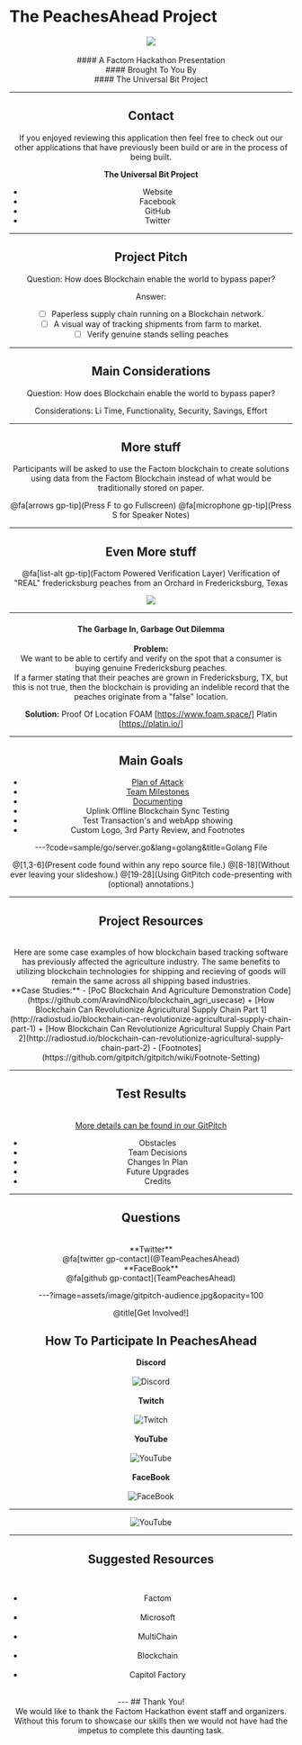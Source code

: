 # **The PeachesAhead Project**
<center>
<img src="https://image.ibb.co/dPnWL8/giphy.gif" style="background:none; border:none; box-shadow:none;">
<br>
<br>
#### A Factom Hackathon Presentation
<br>
#### Brought To You By
<br>
#### The Universal Bit Project



---
## Contact

If you enjoyed reviewing this application then feel free to check out our other applications that have previously been build or are in the process of being built.

**The Universal Bit Project**

</div>
<div class="right">
    <ul>
        <li>Website</li>
        <li>Facebook</li>
        <li>GitHub</li>
        <li>Twitter</li>
    </ul>
</div>




---
## Project Pitch
Question: How does Blockchain enable the world to bypass paper?

Answer:
- [ ] Paperless supply chain running on a Blockchain network.
- [ ] A visual way of tracking shipments from farm to market.
- [ ] Verify genuine stands selling peaches

---
## Main Considerations
Question: How does Blockchain enable the world to bypass paper?

Considerations:
Li
Time, Functionality, Security, Savings, Effort


---

## More stuff

Participants will be asked to use the Factom blockchain to create solutions using data from the Factom Blockchain instead of what would be traditionally stored on paper.

@fa[arrows gp-tip](Press F to go Fullscreen)
@fa[microphone gp-tip](Press S for Speaker Notes)

---

## Even More stuff

@fa[list-alt gp-tip](Factom Powered Verification Layer)
Verification of "REAL" fredericksburg peaches from an Orchard in Fredericksburg, Texas

<img src="http://www.texaspeaches.com/images/heading03.jpg" style="background:none; border:none; box-shadow:none;">

---

#### The Garbage In, Garbage Out Dilemma
**Problem:**
<br>
We want to be able to certify and verify on the spot that a consumer is buying genuine Fredericksburg peaches.
<br>
If a farmer stating that their peaches are grown in Fredericksburg, TX, but this is not true, then the blockchain is providing an indelible record that the peaches originate from a "false" location.

**Solution:**
Proof Of Location
FOAM [https://www.foam.space/]
Platin [https://platin.io/]

---
## Main Goals
- [Plan of Attack](https://hackernoon.com/building-your-own-bitcoin-satellite-node-6061d3c93e7)
- [Team Milestones](https://medium.com/@notgrubles/building-your-own-bitcoin-satellite-node-part-2-software-installation-a94a0b85d089)
- [Documenting](https://hackernoon.com/building-your-own-bitcoin-satellite-node-part-3-dish-alignment-1306b4c21326)
- Uplink Offline Blockchain Sync Testing
- Test Transaction's and webApp showing
- Custom Logo, 3rd Party Review, and Footnotes

---?code=sample/go/server.go&lang=golang&title=Golang File

@[1,3-6](Present code found within any repo source file.)
@[8-18](Without ever leaving your slideshow.)
@[19-28](Using GitPitch code-presenting with (optional) annotations.)

---

## Project Resources
<br>
Here are some case examples of how blockchain based tracking software has previously affected the agriculture industry. The same benefits to utilizing blockchain technologies for shipping and recieving of goods will remain the same across all shipping based industries.
<br>
**Case Studies:**
- [PoC Blockchain And Agriculture Demonstration Code](https://github.com/AravindNico/blockchain_agri_usecase)
  + [How Blockchain Can Revolutionize Agricultural Supply Chain Part 1](http://radiostud.io/blockchain-can-revolutionize-agricultural-supply-chain-part-1)
  + [How Blockchain Can Revolutionize Agricultural Supply Chain Part 2](http://radiostud.io/blockchain-can-revolutionize-agricultural-supply-chain-part-2)
- [Footnotes](https://github.com/gitpitch/gitpitch/wiki/Footnote-Setting)

---
## Test Results
<div class="left">
    <i class="fa fa-user-secret fa-5x" aria-hidden="true"> </i><br>
    <a href="https://gitpitch.com/pro-features" class="pro-link">
    More details can be found in our GitPitch</a>
</div>
<div class="right">
    <ul>
        <li>Obstacles</li>
        <li>Team Decisions</li>
        <li>Changes In Plan</li>
        <li>Future Upgrades</li>
        <li>Credits</li>
    </ul>
</div>

---
## Questions
<br>
**Twitter**
<br>
@fa[twitter gp-contact](@TeamPeachesAhead)
<br>
**FaceBook**
<br>
@fa[github gp-contact](TeamPeachesAhead)

---?image=assets/image/gitpitch-audience.jpg&opacity=100

@title[Get Involved!]

## How To Participate In PeachesAhead
**Discord**
<br>
<br>
![Discord](https://github.com/unibitlabs/vigilant-barnacle/blob/master/assets/image/discord.png?raw=true)
<br>
<br>
**Twitch**
<br>
<br>
![Twitch](https://github.com/unibitlabs/vigilant-barnacle/blob/master/assets/image/twitch.png?raw=true)
<br>
<br>
**YouTube**
<br>
<br>
![YouTube](https://github.com/unibitlabs/vigilant-barnacle/blob/master/assets/image/youtube.png?raw=true)
<br>
<br>
**FaceBook**
<br>
<br>
![FaceBook](https://github.com/unibitlabs/vigilant-barnacle/blob/master/assets/image/find-us-on-facebook.png?raw=true)

---

![YouTube](https://www.youtube.com/embed/_c691Myl8sA)

---
## Suggested Resources
<br>
<ul>
    <li>Factom</li>
    <br>
    <li>Microsoft</li>
    <br>
    <li>MultiChain</li>
    <br>
    <li>Blockchain</li>
    <br>
    <li>Capitol Factory</li>
    <br>
</ul>
---
## Thank You!
<br>
We would like to thank the Factom Hackathon event staff and organizers. Without this forum to showcase our skills then we would not have had the impetus to complete this daunting task.
